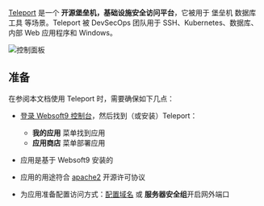 [Teleport](https://goteleport.com/) 是一个 **开源堡垒机，基础设施安全访问平台**，它被用于 堡垒机 数据库工具  等场景。Teleport 被 DevSecOps 团队用于 SSH、Kubernetes、数据库、内部 Web 应用程序和 Windows。


![控制面板](https://libs.websoft9.com/Websoft9/DocsPicture/zh/teleport/teleport-gui-websoft9.png)


## 准备

在参阅本文档使用 Teleport 时，需要确保如下几点：

- [登录 Websoft9 控制台](./login-console)，然后找到（或安装）Teleport：
  - **我的应用** 菜单找到应用 
  - **应用商店** 菜单部署应用

- 应用是基于 Websoft9 安装的


- 应用的用途符合 [apache2](https://opensource.org/licenses/Apache-2.0) 开源许可协议


- 为应用准备配置访问方式：[配置域名](./domain-set) 或 **服务器安全组**开启网外端口